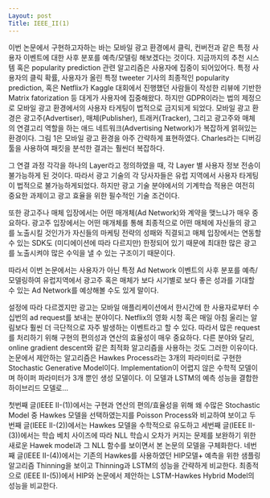 ```yaml
---
Layout: post
Title: IEEE_II(1)
---
```


 

이번 논문에서 구현하고자하는 바는 모바일 광고 환경에서 클릭, 컨버전과 같은 특정 사용자 이벤트에 대한 사후 분포를 예측/모델링 해보겠다는 것이다. 지금까지의 추천 시스템 혹은 popularity prediction 관련 알고리즘은 사용자에 집중이 되어있어다. 특정 사용자의 클릭 확률, 사용자가 올린 특정  tweeter 기사의 최종적인 popularity prediction, 혹은 Netflix가 Kaggle 대회에서 진행했던 사람들이 작성한 리뷰에 기반한 Matrix fatorization 등 대게가 사용자에 집중해왔다. 하지만 GDPR이라는 법의 제정으로 모바일 광고 환경에서의 사용자 타게팅이 법적으로 금지되게 되었다. 모바일 광고 환경은 광고주(Advertiser),  매체(Publisher), 트래커(Tracker), 그리고 광고주와 매체의 연결고리 역할을 하는 애드 네트워크(Advertising Network)가 복잡하게 얽혀있는 환경이다. 그림 1은 모바일 광고 환경을 아주 간략하게 표현하였다. Charles라는 디버깅 툴을 사용하여 패킷을 분석한 결과는 훨씬더 복잡하다.



그 연결 과정 각각을 하나의 Layer라고 정의하였을 때, 각 Layer 별 사용자 정보 전송이 불가능하게 된 것이다. 따라서 광고 기술의 각 당사자들은 유럽 지역에서 사용자 타게팅이 법적으로 불가능하게되었다. 하지만 광고 기술 분야에서의 기계학습 적용은 여전히 중요한 과제이고 광고 효율을 위한 필수적인 기술 조건이다. 

또한 광고주나 매체 입장에서는 어떤 매개체(Ad Network)와 계약을 맺느냐가 매우 중요하다. 광고주 입장에서는 어떤 매개체를 통해 최종적으로 어떤 매체에 자신들의 광고를 노출시킬 것인가가 자신들의 마케팅 전략의 성패와 직결되고 매체 입장에서는 연동할 수 있는 SDK도 (미디에이션에 따라 다르지만) 한정되어 있기 때문에 최대한 많은 광고를 노출시켜야 많은 수익을 낼 수 있는 구조이기 때문이다.

따라서 이번 논문에서는 사용자가 아닌 특정 Ad Network 이벤트의 사후 분포를 예측/모델링하여 유럽지역에서 광고주 혹은 매체가 보다 시기별로 보다 좋은 성과를 기대할 수 있는 Ad Network를 예상해볼 수도 있게 말이다.

설정에 따라 다르겠지만 광고는 모바일 애플리케이션에서 한시간에 한 사용자로부터 수십번의 ad request를 보내는 분야이다. Netflix의 영화 시청 혹은 매일 아침 울리는 알림보다 훨씬 더 극단적으로 자주 발생하는 이벤트라고 할 수 있다. 따라서 많은 request를 처리하기 위해 구현의 편의성과 연산의 효율성이 매우 중요하다. 다른 분야와 달리, online gradient descent와 같은 최적화 알고리즘을 사용하는 것도 그러한 이유이다. 논문에서 제안하는 알고리즘은 Hawkes Process라는 3개의 파라미터로 구현한 Stochastic Generative Model이다. Implementation이 어렵지 않은 수학적 모델이며  하이퍼 파라미터가 3개 뿐인 생성 모델이다. 이 모델과 LSTM의 예측 성능을 결합한 하이브리드 모델로...

첫번째 글(IEEE II-(1))에서는 구현과 연산의 편의/효율성을 위해 왜 수많은 Stochastic Model 중 Hawkes 모델을 선택하였는지를 Poisson Process와 비교하여 보이고 두번째 글(IEEE II-(2))에서는 Hawkes 모델을 수학적으로 유도하고 세번째 글(IEEE II-(3))에서는 학습 베치 사이즈에 따라 NLL 학습시 오차가 커지는 문제를 보완하기 위한 새로운 Hawek model과 그 NLL 함수를 보이면서 본 논문의 모델을 구체화한다. 네번 째 글(IEEE II-(4))에서는 기존의 Hawkes를 사용하였던 HIP모델+ 예측을 위한 샘플링 알고리즘 Thinning을 보이고 Thinning과 LSTM의 성능을 간략하게 비교한다. 최종적으로 (IEEE II-(5))에서 HIP와 논문에서 제안하는 LSTM-Hawkes Hybrid Model의 성능을 비교한다.